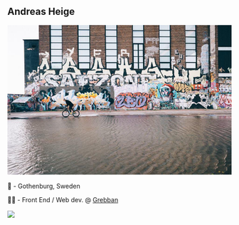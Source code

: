 ## Andreas Heige
![header-image](https://github.com/andreasheige/andreasheige/blob/master/header-image.jpg?raw=true)

📍 - Gothenburg, Sweden

👨‍💻 - Front End / Web dev. @ [Grebban](https://grebban.com)

<img align="center" src="https://github-readme-stats.vercel.app/api/?username=andreasheige&theme=dracula" />
